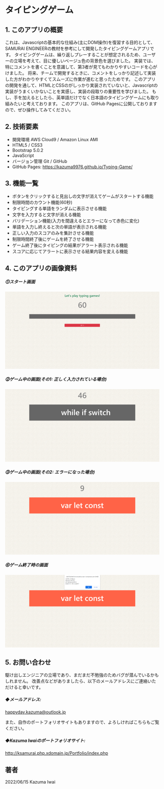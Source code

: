 # タイピングゲーム

## 1. このアプリの概要
これは、Javascriptの基本的な仕組み(主にDOM操作)を復習する目的として、SAMURAI ENGINEERの教材を参考にして開発したタイピングゲームアプリです。
タイピングゲームは、繰り返しプレーすることが想定されるため、ユーザーの立場を考えて、目に優しいベージュ色の背景色を選びました。
実装では、特にコメントを書くことを意識して、第3者が見てもわかりやすいコードを心がけました。
将来、チームで開発するときに、コメントをしっかり記述して実装した方がわかりやすくてスムーズに作業が進むと思ったためです。
このアプリの開発を通して、HTMLとCSSのがしっかり実装されていないと、Javascriptの実装がうまくいかないことを実感し、実装の段取りの重要性を学びました。
もし、手を加えるとしたら、英単語だけでなく日本語のタイピングゲームにも取り組みたいと考えております。
このアプリは、GitHub Pagesに公開しておりますので、ぜひ操作してみてください。

## 2. 技術要素

- 開発環境 AWS Cloud9 / Amazon Linux AMI
- HTML5 / CSS3
- Bootstrap 5.0.2
- JavaScript
- バージョン管理 Git / GitHub
- GitHub Pages: https://kazuma9976.github.io/Typing-Game/

## 3. 機能一覧
- ボタンをクリックすると見出しの文字が消えてゲームがスタートする機能
- 制限時間のカウント機能(60秒)
- タイピングする単語をランダムに表示させる機能
- 文字を入力すると文字が消える機能
- バリデーション機能(入力を間違えるとエラーになって赤色に変化)
- 単語を入力し終えると次の単語が表示される機能
- 正しい入力のスコアのみを集計させる機能
- 制限時間終了後にゲームを終了させる機能
- ゲーム終了後にタイピングの結果がアラート表示される機能
- スコアに応じてアラートに表示させる結果内容を変える機能


## 4. このアプリの画像資料

##### ⓵スタート画面
![最初の画面](/images/sample_1.jpg)

##### ⓶ゲーム中の画面(その1: 正しく入力されている場合)
![ゲーム中の画面(その1)](/images/sample_2.jpg)

##### ⓷ゲーム中の画面(その2: エラーになった場合)
![ゲーム中の画面(その2)](/images/sample_3.jpg)

##### ⓸ゲーム終了時の画面
![ゲーム終了時の画面](/images/sample_4.jpg)

## 5. お問い合わせ
駆け出しエンジニアの立場であり、まだまだ不勉強のためバグが潜んでいるかもしれません。
改善点などがありましたら、以下のメールアドレスにご連絡いただけると幸いです。

##### ◆メールアドレス:
happyday.kazuma@outlook.jp

また、自作のポートフォリオサイトもありますので、よろしければこちらもご覧ください。

##### ◆Kazuma Iwaiのポートフォリオサイト:
http://ksamurai.php.xdomain.jp/Portfolio/index.php

## 著者
2022/06/15 Kazuma Iwai
